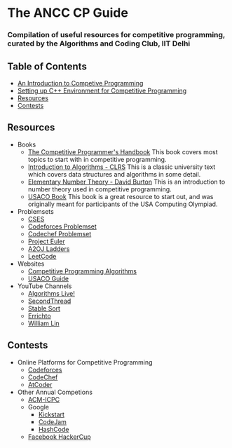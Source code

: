 # The ANCC CP Guide

### Compilation of useful resources for competitive programming, curated by the Algorithms and Coding Club, IIT Delhi
## Table of Contents 
- [An Introduction to Competive Programming](https://www.youtube.com/watch?v=rU4Qw-8wjR4)
- [Setting up C++ Environment for Competitive Programming](https://github.com/ancc-iitd/Competitive-programming-resources/tree/main/setup)
- [Resources](#resources)
- [Contests](#contests)
<!-- ---
- [Mathematics for CP](#mathematics-for-cp)
- [Searching and Sorting](#searching-and-sorting)
- [Data Strucutres](#data-structures)
- [Recursion and Backtracking](#recursion-and-backtracking)
- [Greedy Algorithms](#greedy-algorithms)
- [Dynamic Programming](#dynamic-programming)
- [Trees](#trees)
- [Graph Algorithms and Graph Traversal](#graphs)
- [Game Theory](#game-theory)
-->
## Resources
- Books
    - [The Competitive Programmer's Handbook](https://cses.fi/book.pdf) This book covers most topics to start with in competitive programming.
    - [Introduction to Algorithms - CLRS](https://g.co/kgs/Qx7EEx) This is a classic university text which covers data structures and algorithms in some detail.
    - [Elementary Number Theory - David Burton](https://g.co/kgs/9jeHiX) This is an introduction to number theory used in competitive programming.
    - [USACO Book](https://darrenyao.com/usacobook/cpp.pdf) This book is a great resource to start out, and was originally meant for participants of the USA Computing Olympiad.
- Problemsets
    - [CSES](http://cses.fi/problemset)
    - [Codeforces Problemset](https://codeforces.com/problemset)
    - [Codechef Problemset](https://www.codechef.com/problems/school)
    - [Project Euler](https://projecteuler.net/)
    - [A2OJ Ladders](https://a2oj.com/Ladders.html)
    - [LeetCode](https://leetcode.com/problems/)
- Websites
    - [Competitive Programming Algorithms](http://cp-algorithms.com/)
    - [USACO Guide](https://usaco.guide/)
- YouTube Channels
    - [Algorithms Live!](https://www.youtube.com/channel/UCBLr7ISa_YDy5qeATupf26w)
    - [SecondThread](https://www.youtube.com/channel/UCXbCohpE9IoVQUD2Ifg1d1g)
    - [Stable Sort](https://www.youtube.com/channel/UCV2g02zq5y7unJ_GSr-de2w)
    - [Errichto](https://www.youtube.com/channel/UCBr_Fu6q9iHYQCh13jmpbrg)
    - [William Lin](https://www.youtube.com/channel/UCKuDLsO0Wwef53qdHPjbU2Q)
## Contests
- Online Platforms for Competitive Programming
    - [Codeforces](https://codeforces.com/)
    - [CodeChef](https://www.codechef.com/)
    - [AtCoder](https://atcoder.jp/)
- Other Annual Competions
    - [ACM-ICPC](https://icpc.global)
    - Google
        - [Kickstart](https://codingcompetitions.withgoogle.com/kickstart)
        - [CodeJam](https://codingcompetitions.withgoogle.com/codejam)
        - [HashCode](https://codingcompetitions.withgoogle.com/hashcode)
    - [Facebook HackerCup](https://www.facebook.com/codingcompetitions/hacker-cup/)
<!-- ---

---
## Mathematics for Competitive Programming
---
- Topics
     - <span style="color : green ;">Bit - Manipulation </span>
    - <span style="color : green ;">Modular Arithmetic
    - <span style="color : yellow ;">Number Theory
    - <span style="color : red ;">Combinatorics
    - <span style="color : red ;">Geometry

---
## Searching and Sorting
---

---
## C++ STL
---

- Topics 
     - Strings 
     - Vectors
     - Stack
     - Queue
     - Deque
     - Priority Queue
     - Map and Unordered Map
     - Set , Multiset and Unordered set  

---
## Data Structures
---
- Topics 
    - <span style="color : green ;">Arrays
    - <span style="color : green ;">Strings
    - <span style="color : green ;">Stacks
    - <span style="color : green ;">Queues
    - <span style="color : yellow;">Linked Lists
    - <span style="color : yellow;">Sets
    - <span style="color : yellow;">Hash Maps
    - <span style="color : yellow;">Priority Queues / Heaps 
    - <span style="color : red ;">Tries
    - <span style="color : red ;">Graphs
    - <span style ="color : red ; ">Trees
    - <span style="color : red ;">Segment Trees and Fenwick Trees
## Recursion and Backtracking
---

---
## Greedy Algorithms
---

---
## Dynamic Programming
---

---
## Trees
---

---
## Graphs
---
 - Topics
    - Basic Graph Termanology
    - BFS
    - DFS

---
## Game Theory
---
 -->
